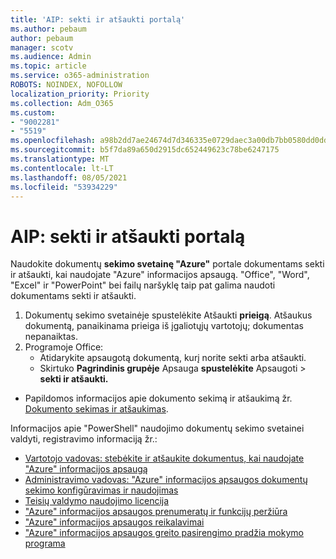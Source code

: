 ```yaml
---
title: 'AIP: sekti ir atšaukti portalą'
ms.author: pebaum
author: pebaum
manager: scotv
ms.audience: Admin
ms.topic: article
ms.service: o365-administration
ROBOTS: NOINDEX, NOFOLLOW
localization_priority: Priority
ms.collection: Adm_O365
ms.custom:
- "9002281"
- "5519"
ms.openlocfilehash: a98b2dd7ae24674d7d346335e0729daec3a00db7bb0580dd0dd4ba08f58e7aca
ms.sourcegitcommit: b5f7da89a650d2915dc652449623c78be6247175
ms.translationtype: MT
ms.contentlocale: lt-LT
ms.lasthandoff: 08/05/2021
ms.locfileid: "53934229"
---
```

# <a name="aip-track-and-revoke-portal"></a>AIP: sekti ir atšaukti portalą

Naudokite dokumentų **sekimo svetainę "Azure"** portale dokumentams sekti ir atšaukti, kai naudojate "Azure" informacijos apsaugą. "Office", "Word", "Excel" ir "PowerPoint" bei failų naršyklę taip pat galima naudoti dokumentams sekti ir atšaukti.

1. Dokumentų sekimo svetainėje spustelėkite Atšaukti **prieigą**. Atšaukus dokumentą, panaikinama prieiga iš įgaliotųjų vartotojų; dokumentas nepanaiktas.
2. Programoje Office:
    - Atidarykite apsaugotą dokumentą, kurį norite sekti arba atšaukti.
    - Skirtuko **Pagrindinis grupėje** Apsauga **spustelėkite** Apsaugoti > **sekti ir atšaukti.**

- Papildomos informacijos apie dokumento sekimą ir atšaukimą žr. [Dokumento sekimas ir atšaukimas](https://docs.microsoft.com/azure/information-protection/rms-client/client-track-revoke).

Informacijos apie "PowerShell" naudojimo dokumentų sekimo svetainei valdyti, registravimo informaciją žr.:
- [Vartotojo vadovas: stebėkite ir atšaukite dokumentus, kai naudojate "Azure" informacijos apsaugą](https://docs.microsoft.com/azure/information-protection/rms-client/client-track-revoke)
- [Administravimo vadovas: "Azure" informacijos apsaugos dokumentų sekimo konfigūravimas ir naudojimas](https://docs.microsoft.com/azure/information-protection/rms-client/client-admin-guide-document-tracking)
- [Teisių valdymo naudojimo licencija](https://docs.microsoft.com/azure/information-protection/configure-usage-rights#rights-management-use-license)
- ["Azure" informacijos apsaugos prenumeratų ir funkcijų peržiūra](https://azure.microsoft.com/pricing/details/information-protection)
- ["Azure" informacijos apsaugos reikalavimai](https://docs.microsoft.com/azure/information-protection/get-started/requirements)
- ["Azure" informacijos apsaugos greito pasirengimo pradžia mokymo programa](https://docs.microsoft.com/azure/information-protection/get-started/infoprotect-quick-start-tutorial)
